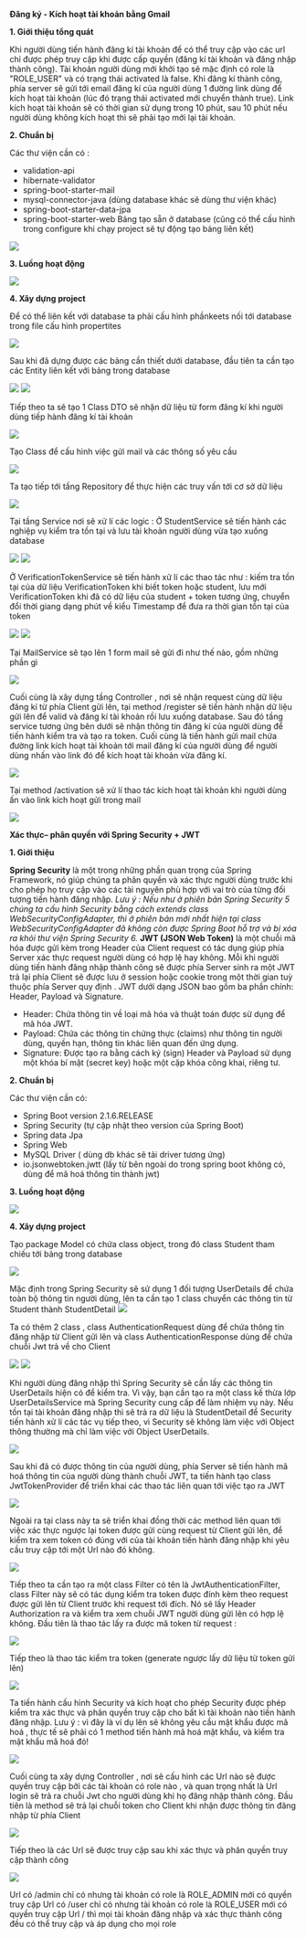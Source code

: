 **Đăng ký - Kích hoạt tài khoản bằng Gmail**

**1. Giới thiệu tổng quát**

Khi người dùng tiến hành đăng kí tài khoản để có thể truy cập vào các url chỉ được phép truy cập khi được cấp quyền (đăng kí tài khoản và đăng nhập thành công). Tài khoản người dùng mới khởi tạo sẽ mặc định có role là "ROLE_USER" và có trạng thái activated là false. Khi đăng kí thành công, phía server sẽ gửi tới email đăng kí của người dùng 1 đường link dùng để kích hoạt tài khoản (lúc đó trạng thái activated mới chuyển thành true). Link kích hoạt tài khoản sẽ có thời gian sử dụng trong 10 phút, sau 10 phút nếu người dùng không kích hoạt thì sẽ phải tạo mới lại tài khoản.

**2. Chuẩn bị**

Các thư viện cần có :
- validation-api
- hibernate-validator
- spring-boot-starter-mail
- mysql-connector-java (dùng database khác sẽ dùng thư viện khác)
- spring-boot-starter-data-jpa
- spring-boot-starter-web
Bảng tạo sẵn ở database (cũng có thể cấu hình trong configure khi chạy project sẽ tự động tạo bảng liên kết)

<img src="https://i.imgur.com/i1WRaih.png">

**3. Luồng hoạt động**

<img src="https://i.imgur.com/8NtJU8f.png">

**4. Xây dựng project**

Để có thể liên kết với database ta phải cấu hình phầnkeets nối tới database trong file cấu hình propertites

<img src="https://i.imgur.com/1eN47Hf.png">

Sau khi đã dựng được các bảng cần thiết dưới database, đầu tiên ta cần tạo các Entity liên kết với bảng trong database

<img src="https://i.imgur.com/mIhSHox.png">
<img src="https://i.imgur.com/o15mZ5P.png">

Tiếp theo ta sẽ tạo 1 Class DTO sẽ nhận dữ liệu từ form đăng kí khi người dùng tiếp hành đăng kí  tài khoản

<img src="https://i.imgur.com/ZSN33gM.png">

Tạo Class để cấu hình việc gửi mail và các thông số yêu cầu

<img src="https://i.imgur.com/InVemz1.png">

Ta tạo tiếp tới tầng Repository để thực hiện các truy vấn tới cơ sở dữ liệu

<img src="https://i.imgur.com/uW5L1FR.png">

Tại tầng Service nơi sẽ xử lí các logic :
Ở StudentService sẽ tiến hành các nghiệp vụ kiểm tra tồn tại và lưu tài khoản người dùng vừa tạo xuống database

<img src="https://i.imgur.com/3RPQXvg.png">
<img src="https://i.imgur.com/ItyIjab.png">

Ở VerificationTokenService sẽ tiến hành xử lí các thao tác như : kiếm tra tồn tại của dữ liệu VerificationToken khi biết token hoặc student, lưu mới VerificationToken khi đã có dữ liệu của student + token tương ứng, chuyển đổi thời giang dạng phút về kiểu Timestamp để đưa ra thời gian tồn tại của token

<img src="https://i.imgur.com/1fNaGLo.png">
<img src="https://i.imgur.com/j8BH3Bo.png">

Tại MailService sẽ tạo lên 1 form mail sẽ gửi đi như thế nào, gồm những phần gì

<img src="https://i.imgur.com/ZnntP1U.png">

Cuối cùng là xây dựng tầng Controller , nơi sẽ nhận request cùng dữ liệu đăng kí từ phía Client gửi lên, tại method /register sẽ tiến hành nhận dữ liệu gửi lên để valid và đăng kí tài khoản rồi lưu xuống database. Sau đó tầng service tương ứng bên dưới sẽ nhận thông tin đăng kí của người dùng để tiến hành kiểm tra và tạo ra token. Cuối cùng là tiến hành gửi mail chứa đường link kích hoạt tài khoản tới mail đăng kí của người dùng để người dùng nhấn vào link đó để kích hoạt tài khoản vừa đăng kí.

<img src="https://i.imgur.com/eR04I6j.png">

Tại method /activation sẽ xử lí thao tác kích hoạt tài khoản khi người dùng ấn vào link kích hoạt gửi trong mail

<img src="https://i.imgur.com/3kvpKBN.png">







**Xác thực– phân quyền với Spring Security + JWT**

**1. Giới thiệu**

**Spring Security** là một trong những phần quan trọng của Spring Framework, nó giúp chúng ta phân quyền và xác thực người dùng trước khi cho phép họ truy cập vào các tài nguyên phù hợp với vai trò của từng đối tượng tiến hành đăng nhập.
*Lưu ý : Nếu như ở phiên bản Spring Security 5 chúng ta cấu hình Security bằng cách extends class WebSecurityConfigAdapter, thì ở phiên bản mới nhất hiện tại class WebSecurityConfigAdapter đã không còn được Spring Boot hỗ trợ và bị xóa ra khỏi thư viện Spring Security 6.*
**JWT (JSON Web Token)** là một chuỗi mã hóa được gửi kèm trong Header của Client request có tác dụng giúp phía Server xác thực request người dùng có hợp lệ hay không. Mỗi khi người dùng tiến hành đăng nhập thành công sẽ được phía Server sinh ra một JWT trả lại phía Client sẽ được lưu ở session hoặc cookie trong một thời gian tuỳ thuộc phía Server quy định . JWT dưới dạng JSON bao gồm ba phần chính: Header, Payload và Signature.
- Header: Chứa thông tin về loại mã hóa và thuật toán được sử dụng để mã hóa JWT.
- Payload: Chứa các thông tin chứng thực (claims) như thông tin người dùng, quyền hạn, thông tin khác liên quan đến ứng dụng.
- Signature: Được tạo ra bằng cách ký (sign) Header và Payload sử dụng một khóa bí mật (secret key) hoặc một cặp khóa công khai, riêng tư.

**2. Chuẩn bị**

Các thư viện cần có:
- Spring Boot version 2.1.6.RELEASE
- Spring Security (tự cập nhật theo version của Spring Boot)
- Spring data Jpa
- Spring Web
- MySQL Driver ( dùng db khác sẽ tải driver tương ứng)
- io.jsonwebtoken.jwtt (lấy từ bên ngoài do trong spring boot không có, dùng để mã hoá thông tin thành  jwt)

**3. Luồng hoạt động**

<img src="https://i.imgur.com/uwceXgB.png">

**4. Xây dựng project**

Tạo package Model có chứa class object, trong đó class Student tham chiếu tới bảng trong database

<img src="https://i.imgur.com/f2boRz9.png">

Mặc định trong Spring Security sẽ  sử dụng 1 đối tượng UserDetails để chứa toàn bộ thông tin người dùng, lên ta cần tạo 1 class chuyển các thông tin từ Student thành StudentDetail
<img src="https://i.imgur.com/oNJoC2V.png">

Ta có thêm 2 class , class AuthenticationRequest dùng để chứa thông tin đăng nhập từ Client gửi lên và class AuthenticationResponse dùng để chứa chuỗi Jwt trả về cho Client

<img src="https://i.imgur.com/ketdXlg.png">
<img src="https://i.imgur.com/rzgthZ4.png">

Khi người dùng đăng nhập thì Spring Security sẽ cần lấy các thông tin UserDetails hiện có để kiểm tra. Vì vậy, bạn cần tạo ra một class kế thừa lớp UserDetailsService mà Spring Security cung cấp để làm nhiệm vụ này. Nếu tồn tại tài khoản đăng nhập thì sẽ trả ra dữ liệu là StudentDetail để Security tiến hành xử lí các tác vụ tiếp theo, vì Security sẽ không làm việc với Object thông thường mà chỉ làm việc với Object UserDetails.

<img src="https://i.imgur.com/gvvguah.png">

Sau khi đã có được thông tin của người dùng, phía Server sẽ tiến hành mã hoá thông tin của người dùng thành chuỗi JWT, ta tiến hành tạo class JwtTokenProvider để triển khai các thao tác liên quan tới việc tạo ra JWT

<img src="https://i.imgur.com/276hhYM.png">

Ngoài ra tại class này ta sẽ triển khai đồng thời các method liên quan tới việc xác thực ngược lại token được gửi cùng request từ Client gửi lên, để kiểm tra xem token có đúng với của tài khoản tiến hành đăng nhập khi yêu cầu truy cập tới một Url nào đó không.

<img src="https://i.imgur.com/13IjXJz.png">

Tiếp theo ta cần tạo ra một class Filter có tên là JwtAuthenticationFilter, class Filter này sẽ có tác dụng kiểm tra token được đính kèm theo request được gửi lên từ Client trước khi request tới đích. Nó sẽ lấy Header Authorization ra và kiểm tra xem chuỗi JWT người dùng gửi lên có hợp lệ không.
Đầu tiên là thao tác lấy ra được mã token từ request : 

<img src="https://i.imgur.com/99kOyBq.png">

Tiếp theo là thao tác kiểm tra token (generate ngược lấy dữ liệu từ token gửi lên)

<img src="https://i.imgur.com/Wy8AVtb.png">

Ta tiến hành cấu hình Security và kích hoạt cho phép Security được phép kiểm tra xác thực và phân quyền truy cập cho bất kì tài khoản nào tiến hành đăng nhập. 
Lưu ý : vì đây là ví dụ lên sẽ không yêu cầu mật khẩu được mã hoá , thực tế sẽ phải có 1 method tiến hành mã hoá mật khẩu, và kiểm tra mật khẩu mã hoá đó!

<img src="https://i.imgur.com/Jh8M942.png">

Cuối cùng ta xây dựng Controller , nơi sẽ cấu hình các Url nào sẽ được quyền truy cập bởi các tài khoản có role nào , và quan trọng nhất là Url login sẽ trả ra chuỗi Jwt cho người dùng khi họ đăng nhập thành công.
Đầu tiên là method sẽ trả lại chuỗi token cho Client khi nhận được thông tin đăng nhập từ phía Client

<img src="https://i.imgur.com/Y3A24id.png">

Tiếp theo là các Url sẽ được truy cập sau khi xác thực và phân quyền truy cập thành công

<img src="https://i.imgur.com/EZaYMEQ.png">

Url có /admin chỉ có nhưng tài khoản có role là ROLE_ADMIN mới có quyền truy cập
Url có /user chỉ có nhưng tài khoản có role là ROLE_USER mới có quyền truy cập
Url / thì mọi tài khoản đăng nhập và xác thực thành công đều có thể truy cập và áp dụng cho mọi role


